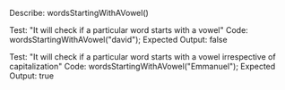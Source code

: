<!-- Wrting out each specs from little to large
NOTE: THIS SPEC WILL WORK BUT IT WASN'T SEPARATING MY 2 LOGIC SO I HAD TO START IT AGAIN. IF I WAS TO SEPARATE LOGIC 
IN THIS I WOULD BE NEEDING A "return true" keyword BUT return; and break; BOTH DON'T WORK IN forEach LOOPS SO 
I WILL BE USING forLoop IN THE NEW SPEC BELOW

1. the first spec is writing a function to know if a word starts from vowels: I will be writing a function,
in that function I would first create an array for my vowels and then use .forEach function to check if the input user gave me starts with a vowel with the code below


function wordsStartingWithAVowel(vowelWords)({

    let vowels = ["a", "e","i", "o", "u"];

    vowels.forEach( function(aVowelWord){
        if (aVowelWord === vowels){

        }
    });
});

NOW I am done with the first spec, moving on to the next.

2. THe second spec is updating our previous function to do something when we know what user's Input is, and when we 
know whether the input starts with a vowel

Assuming we have collected user's input, stored it in a variable 

function wordsStartingWithAVowel(vowelWords)({

    let vowels = ["a", "e","i", "o", "u"];

    vowels.forEach( function(aVowelWord){
        if (aVowelWord === vowels){
            userInput = userInput.concat("way");
        }
    });
});


IN the above code, our business Logic is depending upon the value of a user which is not a good way of separating
our 2 logic's to avoid that, I will be starting my specs section again

 --> 

<!-- THE NEW SPEC THAT CAREFULLY SEPARATES MY 2 LOGIC
1.  The first detail of my code is for words that starts with a vowel, this time around I would be using 
a forLoop so we can return true immediately we notice a word starts with a vowel: so in the function, first I would 
create an array of vowels, then I run my forLoop I give it the 4 arguments a forLoop takes and then use my return true;
keyword.... then in that forLoop I will run a conditional stating if functionParameter(in this case it is checkVowelWords)
so if checkVowelWords.charAt(0) === vowelArray[i] we should return true otherwise return false
HERE IS THE CODE:
    
    function wordsStartingWithAVowel(checkVowelWords){
        let vowels = ["a", "e", "i", "o", "u"];

        for(let i = 0; i < vowels.length; i++){
            if(checkVowelWords.charAt(0) === vowels[i]){
                return true;
            }
        }
        return false;
    }

NOTE: THE TEST FOR THIS IS DOWN BELOW







 -->


<!-- THE NEXT SPEC
2. Yes we have written a nice function that checks if the first letter of our word is a vowel, but when we enter 
uppercase letters, this test fails woefully, so to prevent this now we need to take in vowels whether they're capitalized
or not... To do this we are just going to update our previous function
CODE:
        function wordsStartingWithAVowel(checkVowelWords){
        let vowels = ["a", "e", "i", "o", "u"];

        for(let i = 0; i < vowels.length; i++){
            if(checkVowelWords.charAt(0).toLowerCase() === vowels[i]){
                return true;
            }
        }
        return false;
    }

So all we had to just do here was to put in the .toLowerCase() method and it completely worked
NOW OUR FUNCTION IS GOOD TO GO AND WILL WORK WHETHER OR NOT IF USER ENTERS A CAPITAL LETTER FIRST OR A SMALL LETTER FIRST
 -->






 <!-- THE NEXT SPEC 
 3. Still following my algorithm, the next should be writing a function for words starting with qu
 No forLoop is needed here because this is a simple function that can be executed with a conditional and with a new method called .slice()... this slices out the characters you want and you can now choose to store them back in the variable.... So back to the next spec, to solve this now I will create a function: wordsStartingWithQu... I will first create a variable for storing the sliced value of the words enterred and then I use a conditional... Here is the code

    function wordsStartingWithQu(thisWord){

    }


 
 -->

















<!-- This is the entire list of tests we want to reorder starting from the simplest possible behaviour to the most 
complex behaviour -->

<!-- 
Describe: vowelCounter();

Test: "It recognizes vowels in a multiple word sentence regardless of capitalization."
Code: vowelCounter("CATS CATERED THE EVENT");
Expected Output: 7

Test: "It recognizes a single vowel in a word with multiple characters."
Code: vowelCounter("cat");
Expected Output: 1

Test: "It recognizes a single vowel."
Code: vowelCounter("a");
Expected Output: 1

Test: "It recognizes multiple vowels in a single word."
Code: vowelCounter("cater");
Expected Output: 2

Test: "It recognizes a single vowel regardless of case."
Code: vowelCounter("A");
Expected Output: 1

Test: "It recognizes all vowels in a multiple-word sentence regardless of inconsistent capitalization."
Code: vowelCounter("CaTS CATEReD ThE EveNT");
Expected Output: 7

Test: "It ignores non-alphabetical characters since they can't be vowels."
Code: vowelCounter("*&$92%");
Expected Output: 0

Test: "It recognizes vowels in a multiple-word sentence."
Code: vowelCounter("cats catered the event");
Expected Output: 7

 -->


 <!-- Starting the Test: the first Test I feel is the simplest to start with -->
<!-- 
  FIRST TEST: CHECKING IF A PARTICULAR WORD STARTS WITH A VOWEL -->

 Describe: wordsStartingWithAVowel()

 Test: "It will check if a particular word starts with a vowel"
 Code: wordsStartingWithAVowel("david");
 Expected Output: false
<!--  
 THIS TEST HAS BEEN PASSED, MOVING ON TO THE NEXT TEST  -->


  <!-- SECOND TEST: TO ALSO MAKE SURE WE TAKE IN VOWELS IREESPECTIVE OF WHETHER IT IS A CAPITAL LETTER OR A SMALL LETTER
   -->

   
 Test: "It will check if a particular word starts with a vowel irrespective of capitalization"
 Code: wordsStartingWithAVowel("Emmanuel");
 Expected Output: true

 <!--  
 THIS TEST HAS BEEN PASSED, MOVING ON TO THE NEXT TEST  -->